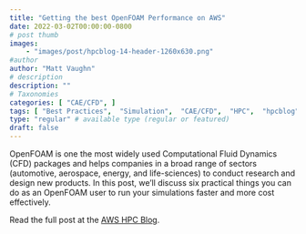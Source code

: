 ```yaml
---
title: "Getting the best OpenFOAM Performance on AWS"
date: 2022-03-02T00:00:00-0800
# post thumb
images:
    - "images/post/hpcblog-14-header-1260x630.png"
#author
author: "Matt Vaughn"
# description
description: ""
# Taxonomies
categories: [ "CAE/CFD", ]
tags: [ "Best Practices",  "Simulation",  "CAE/CFD",  "HPC",  "hpcblog", ]
type: "regular" # available type (regular or featured)
draft: false
---
```


OpenFOAM is one the most widely used Computational Fluid Dynamics (CFD) packages and helps companies in a broad range of sectors (automotive, aerospace, energy, and life-sciences) to conduct research and design new products. In this post, we’ll discuss six practical things you can do as an OpenFOAM user to run your simulations faster and more cost effectively.

Read the full post at the [AWS HPC Blog](https://aws.amazon.com/blogs/hpc/getting-the-best-openfoam-performance-on-aws/).
